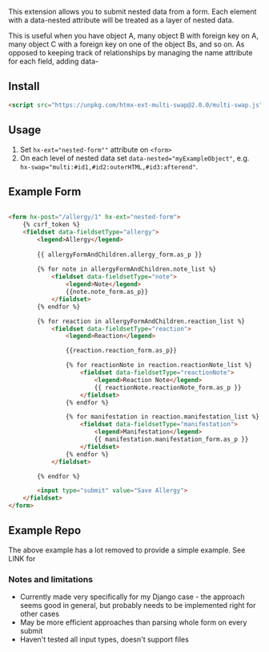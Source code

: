 This extension allows you to submit nested data from a form. Each element with a data-nested attribute will be treated as a layer of nested data.

This is useful when you have object A, many object B with foreign key on A, many object C with a foreign key on one of the object Bs, and so on. As opposed to keeping track of relationships by managing the name attribute for each field, adding data-

## Install

```html
<script src="https://unpkg.com/htmx-ext-multi-swap@2.0.0/multi-swap.js"></script>
```

## Usage

1. Set `hx-ext="nested-form""` attribute on `<form>`
2. On each level of nested data set `data-nested="myExampleObject"`, e.g. `hx-swap="multi:#id1,#id2:outerHTML,#id3:afterend"`.

## Example Form

```html

<form hx-post="/allergy/1" hx-ext="nested-form">
    {% csrf_token %}
    <fieldset data-fieldsetType="allergy">
        <legend>Allergy</legend>
        
        {{ allergyFormAndChildren.allergy_form.as_p }}
 
        {% for note in allergyFormAndChildren.note_list %}
            <fieldset data-fieldsetType="note">
                <legend>Note</legend>
                {{note.note_form.as_p}}
            </fieldset>
        {% endfor %}

        {% for reaction in allergyFormAndChildren.reaction_list %}
            <fieldset data-fieldsetType="reaction">
                <legend>Reaction</legend>

                {{reaction.reaction_form.as_p}}

                {% for reactionNote in reaction.reactionNote_list %}
                    <fieldset data-fieldsetType="reactionNote">
                        <legend>Reaction Note</legend>
                        {{ reactionNote.reactionNote_form.as_p }}
                    </fieldset>
                {% endfor %}

                {% for manifestation in reaction.manifestation_list %}
                    <fieldset data-fieldsetType="manifestation">
                        <legend>Manifestation</legend>
                        {{ manifestation.manifestation_form.as_p }}
                    </fieldset>
                {% endfor %}
            </fieldset>

        {% endfor %} 

        <input type="submit" value="Save Allergy">
    </fieldset>
</form>

```

## Example Repo

The above example has a lot removed to provide a simple example. See LINK for 

### Notes and limitations

* Currently made very specifically for my Django case - the approach seems good in general, but probably needs to be implemented right for other cases
* May be more efficient approaches than parsing whole form on every submit
* Haven't tested all input types, doesn't support files